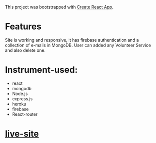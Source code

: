 This project was bootstrapped with [Create React App](https://github.com/facebook/create-react-app).

# Features
Site is working and responsive, it has firebase authentication and a collection of e-mails in MongoDB. User can added any Volunteer Service and also delete one.
# Instrument-used:
* react
* mongodb
* Node.js
* express.js
* heroku
* firebase
* React-router
# [live-site](https://volunteer-network-38ffe.web.app/)
